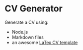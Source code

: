 # CV Generator

Generate a CV using:

* Node.js
* Markdown files
* an awesome [LaTex CV template](https://github.com/posquit0/Awesome-CV)
